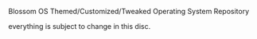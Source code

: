 Blossom OS Themed/Customized/Tweaked Operating System Repository

everything is subject to change in this disc.
